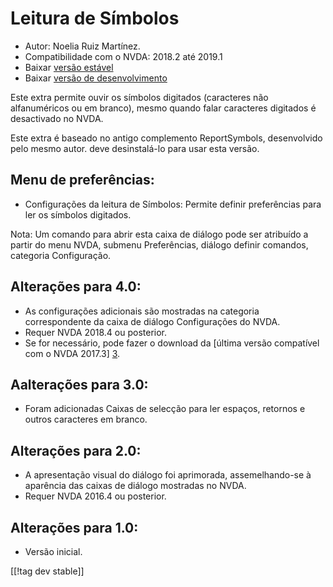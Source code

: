 # Leitura de Símbolos #

*	Autor: Noelia Ruiz Martínez.
*	Compatibilidade com o NVDA: 2018.2 até 2019.1
*	Baixar [versão estável][1]
*	Baixar [versão de desenvolvimento][2]

Este extra permite ouvir os símbolos digitados (caracteres não alfanuméricos
ou em branco), mesmo quando falar caracteres digitados é desactivado no
NVDA.

Este extra é baseado no antigo complemento ReportSymbols, desenvolvido pelo
mesmo autor. deve desinstalá-lo para usar esta versão.

## Menu de preferências: ##
*	Configurações da leitura de Símbolos: Permite definir preferências para
  ler os símbolos digitados.

Nota: Um comando para abrir esta caixa de diálogo pode ser atribuído a
partir do menu NVDA, submenu Preferências, diálogo definir comandos,
categoria Configuração.

## Alterações para 4.0: ##
* As configurações adicionais são mostradas na categoria correspondente da
  caixa de diálogo Configurações do NVDA.
* Requer NVDA 2018.4 ou posterior.
* Se for necessário, pode fazer o download da [última versão compatível com
  o NVDA 2017.3] [3].

## Aalterações para 3.0: ##
* Foram adicionadas Caixas de selecção para ler espaços, retornos e outros
  caracteres em branco.

## Alterações para 2.0: ##
*	A apresentação visual do diálogo foi aprimorada, assemelhando-se à
  aparência das caixas de diálogo mostradas no NVDA.
*	Requer NVDA 2016.4 ou posterior.

## Alterações para 1.0: ##
*	Versão inicial.


[[!tag dev stable]]

[1]: https://addons.nvda-project.org/files/get.php?file=rsy

[2]: https://addons.nvda-project.org/files/get.php?file=rsy-dev

[3]: https://addons.nvda-project.org/files/get.php?file=rsy-o
